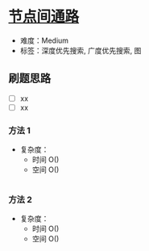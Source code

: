 # [节点间通路](https://leetcode-cn.com/problems/route-between-nodes-lcci/)

- 难度：Medium
- 标签：深度优先搜索, 广度优先搜索, 图

## 刷题思路

- [ ] xx
- [ ] xx

### 方法 1

- 复杂度：
    - 时间 O()
    - 空间 O()

``` js

```

### 方法 2

- 复杂度：
    - 时间 O()
    - 空间 O()

``` js

```

